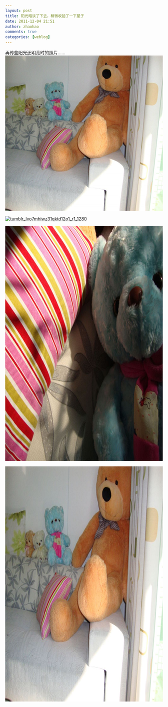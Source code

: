 ```yaml
---
layout: post
title: 阳光暗淡了下去，稍微收拾了一下屋子
date: 2011-12-04 21:51
author: zhaohao
comments: true
categories: [weblog]
---
```

再传些阳光还明亮时的照片……
<a href="/Resource/tumblr_lvm8g0riti1qktd12o3_12801.jpg"><img src="/Resource/tumblr_lvm8g0riti1qktd12o3_12801.jpg" alt="tumblr_lvm8g0riti1qktd12o3_1280" width="660" height="495" class="alignnone size-large wp-image-10393" /></a>

<a href="/Resource/tumblr_lvo7mhiwz31qktd12o1_r1_1280.jpg"><img src="/Resource/tumblr_lvo7mhiwz31qktd12o1_r1_1280.jpg" alt="tumblr_lvo7mhiwz31qktd12o1_r1_1280" width="700" height="933" class="alignnone size-full wp-image-10394" /></a>

<a href="/Resource/tumblr_lvo7mhiwz31qktd12o3_1280.jpg"><img src="/Resource/tumblr_lvo7mhiwz31qktd12o3_1280.jpg" alt="tumblr_lvo7mhiwz31qktd12o3_1280" width="1000" height="750" class="alignnone size-full wp-image-10395" /></a>

<a href="/Resource/tumblr_lvo7mhiwz31qktd12o4_1280.jpg"><img src="/Resource/tumblr_lvo7mhiwz31qktd12o4_1280.jpg" alt="tumblr_lvo7mhiwz31qktd12o4_1280" width="1000" height="750" class="alignnone size-full wp-image-10396" /></a>
